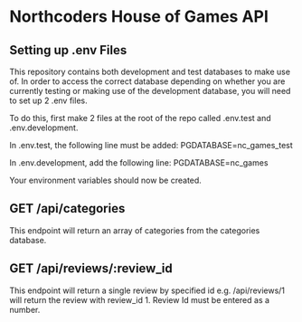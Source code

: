 # Northcoders House of Games API

## Setting up .env Files

This repository contains both development and test databases to make use of. In order to access the correct database depending on whether you are currently testing or making use of the development database, you will need to set up 2 .env files.

To do this, first make 2 files at the root of the repo called .env.test and .env.development. 

In .env.test, the following line must be added: PGDATABASE=nc_games_test

In .env.development, add the following line: PGDATABASE=nc_games

Your environment variables should now be created.

## GET /api/categories 

This endpoint will return an array of categories from the categories database.

## GET /api/reviews/:review_id

This endpoint will return a single review by specified id e.g. /api/reviews/1 will return the review with review_id 1. Review Id must be entered as a number.